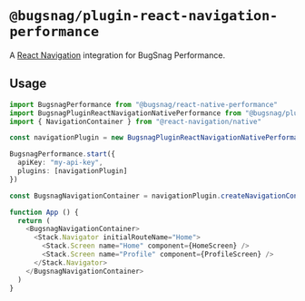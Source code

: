 # `@bugsnag/plugin-react-navigation-performance`

A [React Navigation](https://reactnavigation.org/) integration for BugSnag Performance.

## Usage

```typescript
import BugsnagPerformance from "@bugsnag/react-native-performance"
import BugsnagPluginReactNavigationNativePerformance from "@bugsnag/plugin-react-navigation-performance"
import { NavigationContainer } from "@react-navigation/native"

const navigationPlugin = new BugsnagPluginReactNavigationNativePerformance()

BugsnagPerformance.start({
  apiKey: "my-api-key",
  plugins: [navigationPlugin]
})

const BugsnagNavigationContainer = navigationPlugin.createNavigationContainer(NavigationContainer)

function App () {
  return (
    <BugsnagNavigationContainer>
      <Stack.Navigator initialRouteName="Home">
        <Stack.Screen name="Home" component={HomeScreen} />
        <Stack.Screen name="Profile" component={ProfileScreen} />
      </Stack.Navigator>
    </BugsnagNavigationContainer>
  )
}
```
